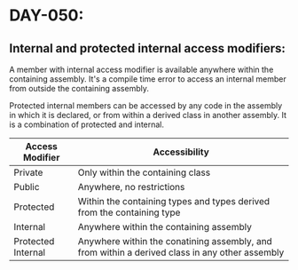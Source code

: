 # DAY-050:

## Internal and protected internal access modifiers:

A member with internal access modifier is available anywhere within the containing assembly. It's a compile time error to access an internal member from outside the containing assembly.

Protected internal members can be accessed by any code in the assembly in which it is declared, or from within a derived class in another assembly. It is a combination of protected and internal.

|Access Modifier|Accessibility|
|-|-|
|Private|Only within the containing class|
|Public|Anywhere, no restrictions|
|Protected|Within the containing types and types derived from the containing type|
|Internal|Anywhere within the containing assembly|
|Protected Internal|Anywhere within the conatining assembly, and from within a derived class in any other assembly|

